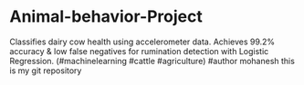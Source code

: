 # Animal-behavior-Project
Classifies dairy cow health using accelerometer data. Achieves 99.2% accuracy &amp; low false negatives for rumination detection with Logistic Regression.  (#machinelearning #cattle #agriculture)
#author mohanesh
this is my git repository